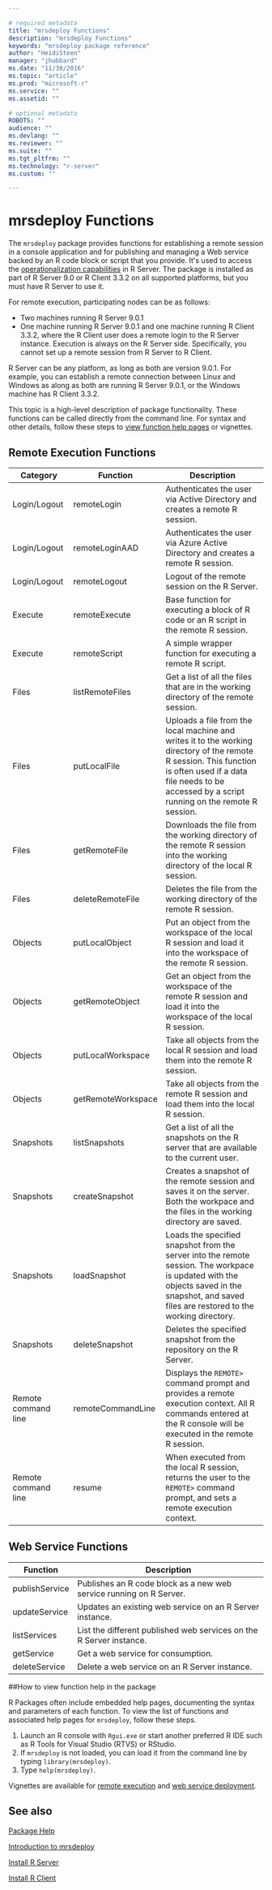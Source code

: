 ```yaml
---

# required metadata
title: "mrsdeploy Functions"
description: "mrsdeploy Functions"
keywords: "mrsdeploy package reference"
author: "HeidiSteen"
manager: "jhubbard"
ms.date: "11/30/2016"
ms.topic: "article"
ms.prod: "microsoft-r"
ms.service: ""
ms.assetid: ""

# optional metadata
ROBOTS: ""
audience: ""
ms.devlang: ""
ms.reviewer: ""
ms.suite: ""
ms.tgt_pltfrm: ""
ms.technology: "r-server"
ms.custom: ""

---
```


# mrsdeploy Functions

The `mrsdeploy` package provides functions for establishing a remote session in a console application and for publishing and managing a Web service backed by an R code block or script that you provide. It's used to access the [operationalization capabilities](~/operationalize/about.md) in R Server. The package is installed as part of R Server 9.0 or R Client 3.3.2 on all supported platforms, but you must have R Server to use it.

For remote execution, participating nodes can be as follows:

+ Two machines running R Server 9.0.1
+ One machine running R Server 9.0.1 and one machine running R Client 3.3.2, where the R Client user does a remote login to the R Server instance. Execution is always on the R Server side. Specifically, you cannot set up a remote session from R Server to R Client.

R Server can be any platform, as long as both are version 9.0.1. For example, you can establish a remote connection between Linux and Windows as along as both are running R Server 9.0.1, or the Windows machine has R Client 3.3.2.

This topic is a high-level description of package functionality. These functions can be called directly from the command line. For syntax and other details, follow these steps to [view function help pages](#findmore) or vignettes.

## Remote Execution Functions

|Category |Function | Description |
|---------|---------|-------------|
|Login/Logout|remoteLogin |Authenticates the user via Active Directory and creates a remote R session.|
|Login/Logout|remoteLoginAAD |Authenticates the user via Azure Active Directory and creates a remote R session. |
|Login/Logout|remoteLogout |Logout of the remote session on the R Server.|
|Execute|remoteExecute|Base function for executing a block of R code or an R script in the remote R session. |
|Execute|remoteScript |A simple wrapper function for executing a remote R script.|
|Files|listRemoteFiles |Get a list of all the files that are in the working directory of the remote session. |
|Files|putLocalFile |Uploads a file from the local machine and writes it to the working directory of the remote R session. This function is often used if a data file needs to be accessed by a script running on the remote R session. |
|Files|getRemoteFile |Downloads the file from the working directory of the remote R session into the working directory of the local R session. |
|Files|deleteRemoteFile |Deletes the file from the working directory of the remote R session. |
|Objects|putLocalObject |Put an object from the workspace of the local R session and load it into the workspace of the remote R session. |
|Objects|getRemoteObject |Get an object from the workspace of the remote R session and load it into the workspace of the local R session. |
|Objects|putLocalWorkspace|Take all objects from the local R session and load them into the remote R session. |
|Objects|getRemoteWorkspace|Take all objects from the remote R session and load them into the local R session. |
|Snapshots|listSnapshots |Get a list of all the snapshots on the R server that are available to the current user. |
|Snapshots|createSnapshot |Creates a snapshot of the remote session and saves it on the server. Both the workpace and the files in the working directory are saved. |
|Snapshots|loadSnapshot |Loads the specified snapshot from the server into the remote session. The workpace is updated with the objects saved in the snapshot, and saved files are restored to the working directory. |
|Snapshots|deleteSnapshot |Deletes the specified snapshot from the repository on the R Server. |
|Remote command line|remoteCommandLine|Displays the `REMOTE>` command prompt and provides a remote execution context. All R commands entered at the R console will be executed in the remote R session. |
|Remote command line|resume |When executed from the local R session, returns the user to the `REMOTE>` command prompt, and sets a remote execution context. |

## Web Service Functions

|Function | Description |
|---------|-------------|
|publishService |Publishes an R code block as a new web service running on R Server. |
|updateService |Updates an existing web service on an R Server instance. |
|listServices |List the different published web services on the R Server instance. |
|getService |Get a web service for consumption. |
|deleteService |Delete a web service on an R Server instance. |

<a name="findmore"></a>
##How to view function help in the package

R Packages often include embedded help pages, documenting the syntax and parameters of each function. To view the list of functions and associated help pages for `mrsdeploy`, follow these steps.

1. Launch an R console with `Rgui.exe` or start another preferred R IDE such as R Tools for Visual Studio (RTVS) or RStudio.
2. If `mrsdeploy` is not loaded, you can load it from the command line by typing `library(mrsdeploy)`.
3. Type `help(mrsdeploy)`.

Vignettes are available for [remote execution](mrsdeploy-remoteexec-vignette.md) and [web service deployment](mrsdeploy-websrv-vignette.md).

## See also

[Package Help](~/package-reference.md)

[Introduction to mrsdeploy](mrsdeploy-intro-vignette.md)

[Install R Server](~/rserver.md)

[Install R Client](~/r-client.md)
